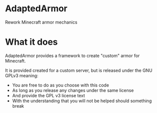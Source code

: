 # AdaptedArmor
Rework Minecraft armor mechanics

# What it does
AdaptedArmor provides a framework to create "custom" armor for Minecraft.

It is provided created for a custom server, but is released under the GNU GPLv3 meaning:
* You are free to do as you choose with this code
* As long as you release any changes under the same license
* And provide the GPL v3 license text
* With the understanding that you will not be helped should something break

